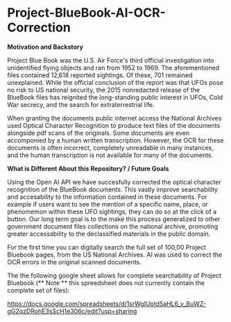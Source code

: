 # Project-BlueBook-AI-OCR-Correction


**Motivation and Backstory**

Project Blue Book was the U.S. Air Force's third official investigation into unidentified flying objects and ran from 1952 to 1969.
The aforementioned files contained 12,618 reported sightings.  Of these, 701 remained unexplained.
While the official conclusion of the report was that UFOs pose no risk to US national security,
the 2015 nonredacted release of the BlueBook files has reignited the
long-standing public interest in UFOs, Cold War secrecy, and the search for extraterrestrial life.

When granting the documents public internet access the National Archives used Optical Character Recognition to produce text files
of the documents alongside pdf scans of the originals.  Some documents are even accomponied by a human written transcription.
However, the OCR for these documents is often incorrect, completely unreadable in many instances, and the human transcription
is not available for many of the documents.


**What is Different About this Repository? / Future Goals**

Using the Open AI API we have succesfully corrected the optical character recognition of the BlueBook documents.
This vastly improve searchability and accesability to the information contained in these documents.
For example if users want to see the mention of a specific name, place, or phenomemon within these UFO sightings, they can do so at the click of a button.
Our long term goal is to the make this process generalized to other government document files collections on the national archive, promoting
greater accessability to the declassified materials in the public domain.





For the first time you can digitally search the full set of 100,00 Project Bluebook pages, from the US National Archives.  AI was used to correct the OCR errors in the original scanned documents. 

The the following google sheet allows for complete searchability of Project Bluebook (** Note ** this spreedsheet does not currently contain the complete set of files):

https://docs.google.com/spreadsheets/d/1srWgIUptd5aHL6_v_BuWZ-gG2qzDRohE3sScH1e306c/edit?usp=sharing
